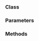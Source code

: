 <!-- @id TQIQ8iXBH6QvBSyQjkWBfW -->
### Class

<!-- @id TcRMPkabaV3jGgdNAnfihN -->
### Parameters

<!-- @id YsbPIuneScnGai0CuXQe34 -->
### Methods